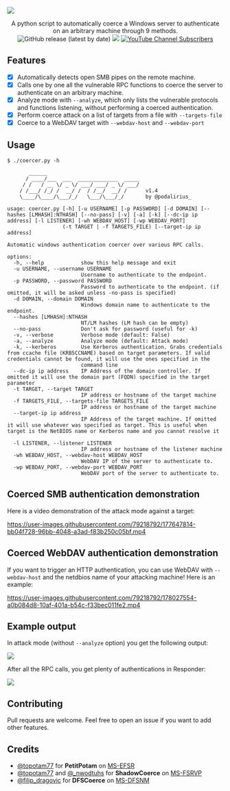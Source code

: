 ![](./.github/banner.png)

<p align="center">
  A python script to automatically coerce a Windows server to authenticate on an arbitrary machine through 9 methods.
  <br>
  <img alt="GitHub release (latest by date)" src="https://img.shields.io/github/v/release/p0dalirius/Coercer">
  <a href="https://twitter.com/intent/follow?screen_name=podalirius_" title="Follow"><img src="https://img.shields.io/twitter/follow/podalirius_?label=Podalirius&style=social"></a>
  <a href="https://www.youtube.com/c/Podalirius_?sub_confirmation=1" title="Subscribe"><img alt="YouTube Channel Subscribers" src="https://img.shields.io/youtube/channel/subscribers/UCF_x5O7CSfr82AfNVTKOv_A?style=social"></a>
  <br>
</p>

## Features

 - [x] Automatically detects open SMB pipes on the remote machine.
 - [x] Calls one by one all the vulnerable RPC functions to coerce the server to authenticate on an arbitrary machine.
 - [x] Analyze mode with `--analyze`, which only lists the vulnerable protocols and functions listening, without performing a coerced authentication.
 - [x] Perform coerce attack on a list of targets from a file with `--targets-file`
 - [x] Coerce to a WebDAV target with `--webdav-host` and `--webdav-port`

## Usage

```
$ ./coercer.py -h                                                                                                  

       ______                              
      / ____/___  ___  _____________  _____
     / /   / __ \/ _ \/ ___/ ___/ _ \/ ___/
    / /___/ /_/ /  __/ /  / /__/  __/ /      v1.4
    \____/\____/\___/_/   \___/\___/_/       by @podalirius_

usage: coercer.py [-h] [-u USERNAME] [-p PASSWORD] [-d DOMAIN] [--hashes [LMHASH]:NTHASH] [--no-pass] [-v] [-a] [-k] [--dc-ip ip address] [-l LISTENER] [-wh WEBDAV_HOST] [-wp WEBDAV_PORT]
                  (-t TARGET | -f TARGETS_FILE) [--target-ip ip address]

Automatic windows authentication coercer over various RPC calls.

options:
  -h, --help            show this help message and exit
  -u USERNAME, --username USERNAME
                        Username to authenticate to the endpoint.
  -p PASSWORD, --password PASSWORD
                        Password to authenticate to the endpoint. (if omitted, it will be asked unless -no-pass is specified)
  -d DOMAIN, --domain DOMAIN
                        Windows domain name to authenticate to the endpoint.
  --hashes [LMHASH]:NTHASH
                        NT/LM hashes (LM hash can be empty)
  --no-pass             Don't ask for password (useful for -k)
  -v, --verbose         Verbose mode (default: False)
  -a, --analyze         Analyze mode (default: Attack mode)
  -k, --kerberos        Use Kerberos authentication. Grabs credentials from ccache file (KRB5CCNAME) based on target parameters. If valid credentials cannot be found, it will use the ones specified in the
                        command line
  --dc-ip ip address    IP Address of the domain controller. If omitted it will use the domain part (FQDN) specified in the target parameter
  -t TARGET, --target TARGET
                        IP address or hostname of the target machine
  -f TARGETS_FILE, --targets-file TARGETS_FILE
                        IP address or hostname of the target machine
  --target-ip ip address
                        IP Address of the target machine. If omitted it will use whatever was specified as target. This is useful when target is the NetBIOS name or Kerberos name and you cannot resolve it

  -l LISTENER, --listener LISTENER
                        IP address or hostname of the listener machine
  -wh WEBDAV_HOST, --webdav-host WEBDAV_HOST
                        WebDAV IP of the server to authenticate to.
  -wp WEBDAV_PORT, --webdav-port WEBDAV_PORT
                        WebDAV port of the server to authenticate to.

```

## Coerced SMB authentication demonstration

Here is a video demonstration of the attack mode against a target:

https://user-images.githubusercontent.com/79218792/177647814-bb04f728-96bb-4048-a3ad-f83b250c05bf.mp4

## Coerced WebDAV authentication demonstration

If you want to trigger an HTTP authentication, you can use WebDAV with `--webdav-host` and the netdbios name of your attacking machine! Here is an example:

https://user-images.githubusercontent.com/79218792/178027554-a0b084d8-10af-401a-b54c-f33bec011fe2.mp4

## Example output

In attack mode (without `--analyze` option) you get the following output:

![](./.github/example.png)

After all the RPC calls, you get plenty of authentications in Responder:

![](./.github/hashes.png)

## Contributing

Pull requests are welcome. Feel free to open an issue if you want to add other features.

## Credits

 - [@topotam77](https://twitter.com/topotam77) for **PetitPotam** on [MS-EFSR](https://docs.microsoft.com/en-us/openspecs/windows_protocols/ms-efsr/08796ba8-01c8-4872-9221-1000ec2eff31)
 - [@topotam77](https://twitter.com/topotam77) and [@_nwodtuhs](https://twitter.com/_nwodtuhs) for **ShadowCoerce** on [MS-FSRVP](https://docs.microsoft.com/en-us/openspecs/windows_protocols/ms-fsrvp/dae107ec-8198-4778-a950-faa7edad125b)
 - [@filip_dragovic](https://twitter.com/filip_dragovic) for **DFSCoerce** on [MS-DFSNM](https://docs.microsoft.com/en-us/openspecs/windows_protocols/ms-dfsnm/95a506a8-cae6-4c42-b19d-9c1ed1223979)
